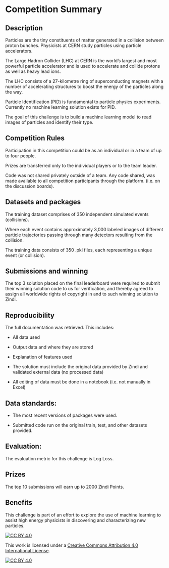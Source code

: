 
# Competition Summary

## Description

Particles are the tiny constituents of matter generated in a collision between proton bunches. Physicists at CERN study particles using particle accelerators. 

The Large Hadron Collider (LHC) at CERN is the world’s largest and most powerful particle accelerator and is used to accelerate and collide protons as well as heavy lead ions.

The LHC consists of a 27-kilometre ring of superconducting magnets with a number of accelerating structures to boost the energy of the particles along the way.

Particle Identification (PID) is fundamental to particle physics experiments. Currently no machine learning solution exists for PID.

The goal of this challenge is to build a machine learning model to read images of particles and identify their type.


## Competition Rules

Participation in this competition could be as an individual or in a team of up to four people.

Prizes are transferred only to the individual players or to the team leader.

Code was not shared privately outside of a team. Any code shared, was made available to all competition participants through the platform. (i.e. on the discussion boards).


## Datasets and packages

The training dataset comprises of 350 independent simulated events (collisions).

Where each event contains approximately 3,000 labeled images of different particle trajectories passing through many detectors resulting from the collision.

The training data consists of 350 .pkl files, each representing a unique event (or collision).


## Submissions and winning

The top 3 solution placed on the final leaderboard were required to submit their winning solution code to us for verification, and thereby agreed to assign all worldwide rights of copyright in and to such winning solution to Zindi.


## Reproducibility

The full documentation was retrieved. This includes:
- All data used

- Output data and where they are stored

- Explanation of features used

- The solution must include the original data provided by Zindi and validated external data (no processed data)

- All editing of data must be done in a notebook (i.e. not manually in Excel)


## Data standards:

- The most recent versions of packages were used.

- Submitted code run on the original train, test, and other datasets provided.


## Evaluation:

The evaluation metric for this challenge is Log Loss.

## Prizes

The top 10 submissions will earn up to 2000 Zindi Points.


## Benefits

This challenge is part of an effort to explore the use of machine learning to assist high energy physicists in discovering and characterizing new particles.


[![CC BY 4.0][cc-by-shield]][cc-by]

This work is licensed under a
[Creative Commons Attribution 4.0 International License][cc-by].

[![CC BY 4.0][cc-by-image]][cc-by]

[cc-by]: http://creativecommons.org/licenses/by/4.0/
[cc-by-image]: https://i.creativecommons.org/l/by/4.0/88x31.png
[cc-by-shield]: https://img.shields.io/badge/License-CC%20BY%204.0-lightgrey.svg

